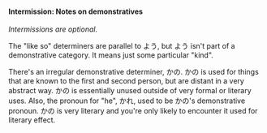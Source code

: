 #### Intermission: Notes on demonstratives


*Intermissions are optional.*


The "like so" determiners are parallel to よう, but よう isn't part of a demonstrative category. It means just some particular "kind".


There's an irregular demonstrative determiner, かの. かの is used for things that are known to the first and second person, but are distant in a very abstract way. かの is essentially unused outside of very formal or literary uses. Also, the pronoun for "he", かれ, used to be かの's demonstrative pronoun. かの is very literary and you're only likely to encounter it used for literary effect.


